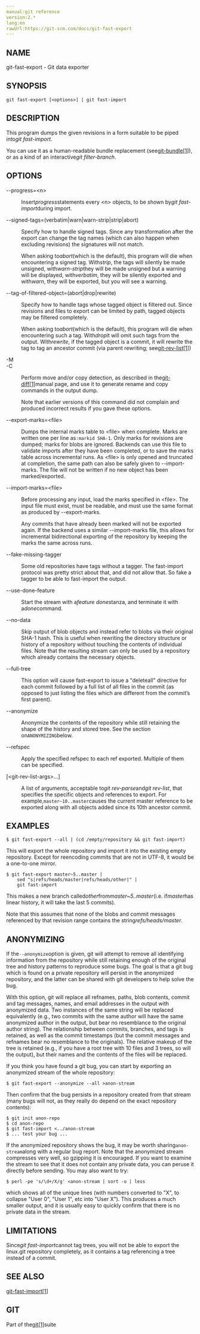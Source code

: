 ```yaml
---
manual:git reference
version:2.*
lang:en
rawUrl:https://git-scm.com/docs/git-fast-export
---
```



## NAME<a name="_name"></a>


git-fast-export - Git data exporter





## SYNOPSIS<a name="_synopsis"></a>

```
git fast-export [<options>] | git fast-import
```




## DESCRIPTION<a name="_description"></a>


This program dumps the given revisions in a form suitable to be piped into<em>git fast-import</em>.




You can use it as a human-readable bundle replacement (see[git-bundle[1]](%2304  "")), or as a kind of an interactive<em>git filter-branch</em>.





## OPTIONS<a name="_options"></a>
<dl><dt id='git-fast-export---progressltngt'>--progress=&lt;n&gt;</dt><dd>

Insert<em>progress</em>statements every &lt;n&gt; objects, to be shown by<em>git fast-import</em>during import.

</dd><dt id='git-fast-export---signed-tagsverbatimwarnwarn-stripstripabort'>--signed-tags=(verbatim|warn|warn-strip|strip|abort)</dt><dd>

Specify how to handle signed tags. Since any transformation after the export can change the tag names (which can also happen when excluding revisions) the signatures will not match.



When asking to<em>abort</em>(which is the default), this program will die when encountering a signed tag. With<em>strip</em>, the tags will silently be made unsigned, with<em>warn-strip</em>they will be made unsigned but a warning will be displayed, with<em>verbatim</em>, they will be silently exported and with<em>warn</em>, they will be exported, but you will see a warning.


</dd><dt id='git-fast-export---tag-of-filtered-objectabortdroprewrite'>--tag-of-filtered-object=(abort|drop|rewrite)</dt><dd>

Specify how to handle tags whose tagged object is filtered out. Since revisions and files to export can be limited by path, tagged objects may be filtered completely.



When asking to<em>abort</em>(which is the default), this program will die when encountering such a tag. With<em>drop</em>it will omit such tags from the output. With<em>rewrite</em>, if the tagged object is a commit, it will rewrite the tag to tag an ancestor commit (via parent rewriting; see[git-rev-list[1]](%2318  ""))


</dd><dt id='git-fast-export--M'>-M</dt><dt id='git-fast-export--C'>-C</dt><dd>

Perform move and/or copy detection, as described in the[git-diff[1]](%2255  "")manual page, and use it to generate rename and copy commands in the output dump.



Note that earlier versions of this command did not complain and produced incorrect results if you gave these options.


</dd><dt id='git-fast-export---export-marksltfilegt'>--export-marks=&lt;file&gt;</dt><dd>

Dumps the internal marks table to &lt;file&gt; when complete. Marks are written one per line as`:markid SHA-1`. Only marks for revisions are dumped; marks for blobs are ignored. Backends can use this file to validate imports after they have been completed, or to save the marks table across incremental runs. As &lt;file&gt; is only opened and truncated at completion, the same path can also be safely given to --import-marks. The file will not be written if no new object has been marked/exported.

</dd><dt id='git-fast-export---import-marksltfilegt'>--import-marks=&lt;file&gt;</dt><dd>

Before processing any input, load the marks specified in &lt;file&gt;. The input file must exist, must be readable, and must use the same format as produced by --export-marks.



Any commits that have already been marked will not be exported again. If the backend uses a similar --import-marks file, this allows for incremental bidirectional exporting of the repository by keeping the marks the same across runs.


</dd><dt id='git-fast-export---fake-missing-tagger'>--fake-missing-tagger</dt><dd>

Some old repositories have tags without a tagger. The fast-import protocol was pretty strict about that, and did not allow that. So fake a tagger to be able to fast-import the output.

</dd><dt id='git-fast-export---use-done-feature'>--use-done-feature</dt><dd>

Start the stream with a<em>feature done</em>stanza, and terminate it with a<em>done</em>command.

</dd><dt id='git-fast-export---no-data'>--no-data</dt><dd>

Skip output of blob objects and instead refer to blobs via their original SHA-1 hash. This is useful when rewriting the directory structure or history of a repository without touching the contents of individual files. Note that the resulting stream can only be used by a repository which already contains the necessary objects.

</dd><dt id='git-fast-export---full-tree'>--full-tree</dt><dd>

This option will cause fast-export to issue a &quot;deleteall&quot; directive for each commit followed by a full list of all files in the commit (as opposed to just listing the files which are different from the commit’s first parent).

</dd><dt id='git-fast-export---anonymize'>--anonymize</dt><dd>

Anonymize the contents of the repository while still retaining the shape of the history and stored tree. See the section on`ANONYMIZING`below.

</dd><dt id='git-fast-export---refspec'>--refspec</dt><dd>

Apply the specified refspec to each ref exported. Multiple of them can be specified.

</dd><dt id='git-fast-export-ltgit-rev-list-argsgt82308203'>[&lt;git-rev-list-args&gt;…​]</dt><dd>

A list of arguments, acceptable to<em>git rev-parse</em>and<em>git rev-list</em>, that specifies the specific objects and references to export. For example,`master~10..master`causes the current master reference to be exported along with all objects added since its 10th ancestor commit.

</dd></dl>



## EXAMPLES<a name="_examples"></a>

```
$ git fast-export --all | (cd /empty/repository && git fast-import)
```




This will export the whole repository and import it into the existing empty repository. Except for reencoding commits that are not in UTF-8, it would be a one-to-one mirror.



```
$ git fast-export master~5..master |
	sed "s|refs/heads/master|refs/heads/other|" |
	git fast-import
```




This makes a new branch called<em>other</em>from<em>master~5..master</em>(i.e. if<em>master</em>has linear history, it will take the last 5 commits).




Note that this assumes that none of the blobs and commit messages referenced by that revision range contains the string<em>refs/heads/master</em>.





## ANONYMIZING<a name="_anonymizing"></a>


If the`--anonymize`option is given, git will attempt to remove all identifying information from the repository while still retaining enough of the original tree and history patterns to reproduce some bugs. The goal is that a git bug which is found on a private repository will persist in the anonymized repository, and the latter can be shared with git developers to help solve the bug.




With this option, git will replace all refnames, paths, blob contents, commit and tag messages, names, and email addresses in the output with anonymized data. Two instances of the same string will be replaced equivalently (e.g., two commits with the same author will have the same anonymized author in the output, but bear no resemblance to the original author string). The relationship between commits, branches, and tags is retained, as well as the commit timestamps (but the commit messages and refnames bear no resemblance to the originals). The relative makeup of the tree is retained (e.g., if you have a root tree with 10 files and 3 trees, so will the output), but their names and the contents of the files will be replaced.




If you think you have found a git bug, you can start by exporting an anonymized stream of the whole repository:



```
$ git fast-export --anonymize --all >anon-stream
```




Then confirm that the bug persists in a repository created from that stream (many bugs will not, as they really do depend on the exact repository contents):



```
$ git init anon-repo
$ cd anon-repo
$ git fast-import <../anon-stream
$ ... test your bug ...
```




If the anonymized repository shows the bug, it may be worth sharing`anon-stream`along with a regular bug report. Note that the anonymized stream compresses very well, so gzipping it is encouraged. If you want to examine the stream to see that it does not contain any private data, you can peruse it directly before sending. You may also want to try:



```
$ perl -pe 's/\d+/X/g' <anon-stream | sort -u | less
```




which shows all of the unique lines (with numbers converted to &quot;X&quot;, to collapse &quot;User 0&quot;, &quot;User 1&quot;, etc into &quot;User X&quot;). This produces a much smaller output, and it is usually easy to quickly confirm that there is no private data in the stream.





## LIMITATIONS<a name="_limitations"></a>


Since<em>git fast-import</em>cannot tag trees, you will not be able to export the linux.git repository completely, as it contains a tag referencing a tree instead of a commit.





## SEE ALSO<a name="_see_also"></a>


[git-fast-import[1]](%2296  "")





## GIT<a name="_git"></a>


Part of the[git[1]](%2248  "")suite





